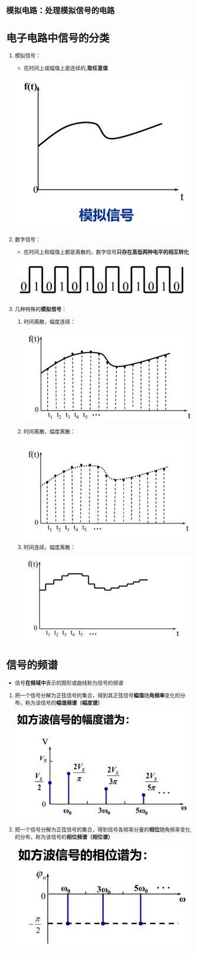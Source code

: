 模拟电路：处理模拟信号的电路
--

# 电子电路中信号的分类
1. 模拟信号：
    * 在时间上或幅值上是连续的,**取任意值**

    ![Alt text](image-94.png)    

2. 数字信号：
    * 在时间上和幅值上都是离散的，数字信号**只存在高低两种电平的相互转化**

    ![Alt text](image-98.png)    

3. 几种特殊的**模拟信号**：
    1. 时间离散，幅度连续：

        ![Alt text](image-95.png)    
        
    2. 时间离散，幅度离散：

        ![Alt text](image-96.png)    

    3. 时间连续，幅度离散：

        ![Alt text](image-97.png)    

# 信号的频谱
* 信号**在频域中**表示的图形或曲线称为信号的频谱

1. 把一个信号分解为正弦信号的集合，得到其正弦信号**幅值**随**角频率**变化的分布，称为该信号的**幅值频谱（幅度谱）**

    ![Alt text](image-99.png)    

2. 把一个信号分解为正弦信号的集合，得到信号各频率分量的**相位**随角频率变化的分布，称为该信号的**相位频谱（相位谱）**

    ![Alt text](image-100.png)    
